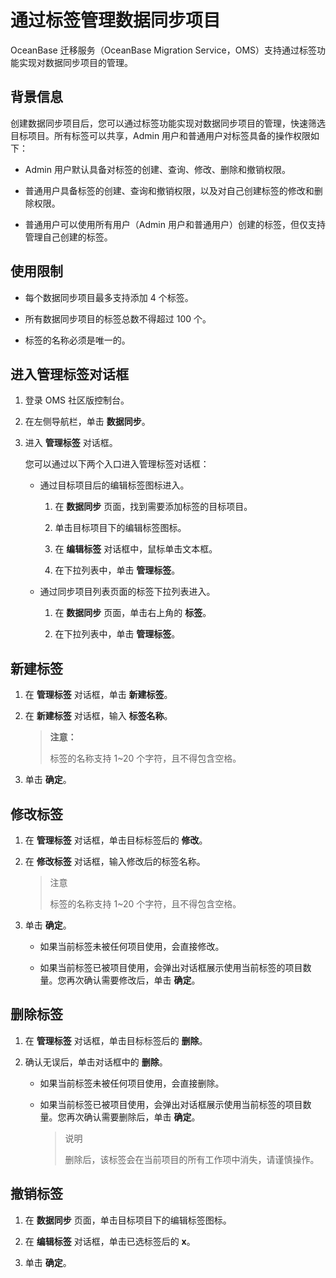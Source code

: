 # 通过标签管理数据同步项目

OceanBase 迁移服务（OceanBase Migration Service，OMS）支持通过标签功能实现对数据同步项目的管理。

## 背景信息

创建数据同步项目后，您可以通过标签功能实现对数据同步项目的管理，快速筛选目标项目。所有标签可以共享，Admin 用户和普通用户对标签具备的操作权限如下：

* Admin 用户默认具备对标签的创建、查询、修改、删除和撤销权限。
  
* 普通用户具备标签的创建、查询和撤销权限，以及对自己创建标签的修改和删除权限。
  
* 普通用户可以使用所有用户（Admin 用户和普通用户）创建的标签，但仅支持管理自己创建的标签。

## 使用限制

* 每个数据同步项目最多支持添加 4 个标签。
  
* 所有数据同步项目的标签总数不得超过 100 个。

* 标签的名称必须是唯一的。

## 进入管理标签对话框

1. 登录 OMS 社区版控制台。

2. 在左侧导航栏，单击 **数据同步**。

3. 进入 **管理标签** 对话框。

   您可以通过以下两个入口进入管理标签对话框：

   * 通过目标项目后的编辑标签图标进入。

     1. 在 **数据同步** 页面，找到需要添加标签的目标项目。

     2. 单击目标项目下的编辑标签图标。

     3. 在 **编辑标签** 对话框中，鼠标单击文本框。

     4. 在下拉列表中，单击 **管理标签**。

   * 通过同步项目列表页面的标签下拉列表进入。

     1. 在 **数据同步** 页面，单击右上角的 **标签**。

     2. 在下拉列表中，单击 **管理标签**。

## 新建标签

1. 在 **管理标签** 对话框，单击 **新建标签**。

2. 在 **新建标签** 对话框，输入 **标签名称**。

   >**注意：**
   >
   >标签的名称支持 1~20 个字符，且不得包含空格。

3. 单击 **确定**。

## 修改标签

1. 在 **管理标签** 对话框，单击目标标签后的 **修改**。

2. 在 **修改标签** 对话框，输入修改后的标签名称。

   >注意
   >
   >标签的名称支持 1~20 个字符，且不得包含空格。

3. 单击 **确定**。

   * 如果当前标签未被任何项目使用，会直接修改。

   * 如果当前标签已被项目使用，会弹出对话框展示使用当前标签的项目数量。您再次确认需要修改后，单击 **确定**。

## 删除标签

1. 在 **管理标签** 对话框，单击目标标签后的 **删除**。

2. 确认无误后，单击对话框中的 **删除**。

   * 如果当前标签未被任何项目使用，会直接删除。

   * 如果当前标签已被项目使用，会弹出对话框展示使用当前标签的项目数量。您再次确认需要删除后，单击 **确定**。

        >说明
        >
        >删除后，该标签会在当前项目的所有工作项中消失，请谨慎操作。

## 撤销标签

1. 在 **数据同步** 页面，单击目标项目下的编辑标签图标。

2. 在 **编辑标签** 对话框，单击已选标签后的 **x**。

3. 单击 **确定**。
